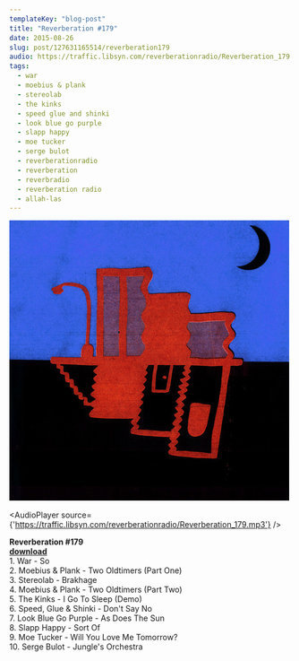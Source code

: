 ```yaml
---
templateKey: "blog-post"
title: "Reverberation #179"
date: 2015-08-26
slug: post/127631165514/reverberation179
audio: https://traffic.libsyn.com/reverberationradio/Reverberation_179.mp3
tags:
  - war
  - moebius & plank
  - stereolab
  - the kinks
  - speed glue and shinki
  - look blue go purple
  - slapp happy
  - moe tucker
  - serge bulot
  - reverberationradio
  - reverberation
  - reverbradio
  - reverberation radio
  - allah-las
---
```


![Reverberation #179](../images/3b3aa565eac9048e2a3808e66b1729c30f84dd14b4d4611a106d37724fc804b0.jpg)

<AudioPlayer source={'https://traffic.libsyn.com/reverberationradio/Reverberation_179.mp3'} />

<p><b>Reverberation #179<br /></b><b><a href="https://traffic.libsyn.com/reverberationradio/Reverberation_179.mp3">download</a><br /></b>&#8203;1. War - So<br />2. Moebius &amp; Plank - Two Oldtimers (Part One)<br />3. Stereolab - Brakhage<br />4. Moebius &amp; Plank - Two Oldtimers (Part Two)<br />5. The Kinks - I Go To Sleep (Demo)<br />6. Speed, Glue &amp; Shinki - Don't Say No<br />7. Look Blue Go Purple - As Does The Sun<br />8. Slapp Happy - Sort Of<br />9. Moe Tucker - Will You Love Me Tomorrow?<br />10. Serge Bulot - Jungle's Orchestra</p>
